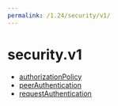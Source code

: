 ```yaml
---
permalink: /1.24/security/v1/
---
```


# security.v1



* [authorizationPolicy](authorizationPolicy.md)
* [peerAuthentication](peerAuthentication.md)
* [requestAuthentication](requestAuthentication.md)